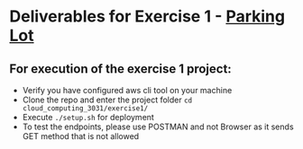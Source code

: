 ﻿# Deliverables for Exercise 1 - [Parking Lot](exercise1/README.md)

## For execution of the exercise 1 project:
* Verify you have configured aws cli tool on your machine
* Clone the repo and enter the project folder ```cd cloud_computing_3031/exercise1/```
* Execute ```./setup.sh``` for deployment
* To test the endpoints, please use POSTMAN and not Browser as it sends GET method that is not allowed
